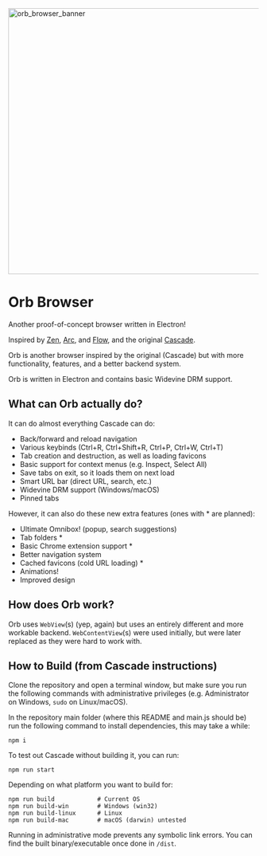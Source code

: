 <img width="1920" height="534" alt="orb_browser_banner" src="https://github.com/user-attachments/assets/a873f127-4652-4abb-9c9f-e23be7baf331" />

# Orb Browser
Another proof-of-concept browser written in Electron!

Inspired by [Zen](https://zen-browser.app/), [Arc](https://arc.net/), and [Flow](https://flow-browser.com/), and the original [Cascade](https://github.com/solarcosmic/CascadeBrowser/).

Orb is another browser inspired by the original (Cascade) but with more functionality, features, and a better backend system.

Orb is written in Electron and contains basic Widevine DRM support.

## What can Orb actually do?
It can do almost everything Cascade can do:
- Back/forward and reload navigation
- Various keybinds (Ctrl+R, Ctrl+Shift+R, Ctrl+P, Ctrl+W, Ctrl+T)
- Tab creation and destruction, as well as loading favicons
- Basic support for context menus (e.g. Inspect, Select All)
- Save tabs on exit, so it loads them on next load
- Smart URL bar (direct URL, search, etc.)
- Widevine DRM support (Windows/macOS)
- Pinned tabs

However, it can also do these new extra features (ones with * are planned):
- Ultimate Omnibox! (popup, search suggestions)
- Tab folders *
- Basic Chrome extension support *
- Better navigation system
- Cached favicons (cold URL loading) *
- Animations!
- Improved design

## How does Orb work?
Orb uses `WebView`(s) (yep, again) but uses an entirely different and more workable backend. `WebContentView`(s) were used initially, but were later replaced as they were hard to work with.

## How to Build (from Cascade instructions)
Clone the repository and open a terminal window, but make sure you run the following commands with administrative privileges (e.g. Administrator on Windows, `sudo` on Linux/macOS).

In the repository main folder (where this README and main.js should be) run the following command to install dependencies, this may take a while:
```
npm i
```
To test out Cascade without building it, you can run:
```
npm run start
```
Depending on what platform you want to build for:
```
npm run build            # Current OS
npm run build-win        # Windows (win32)
npm run build-linux      # Linux
npm run build-mac        # macOS (darwin) untested
```
Running in administrative mode prevents any symbolic link errors. You can find the built binary/executable once done in `/dist`.

